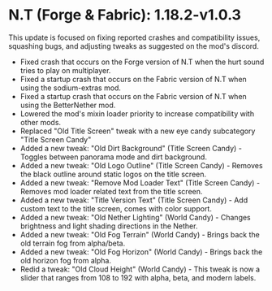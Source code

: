 # N.T (Forge & Fabric): 1.18.2-v1.0.3
This update is focused on fixing reported crashes and compatibility issues, squashing bugs, and adjusting tweaks as suggested on the mod's discord.
- Fixed crash that occurs on the Forge version of N.T when the hurt sound tries to play on multiplayer.
- Fixed a startup crash that occurs on the Fabric version of N.T when using the sodium-extras mod.
- Fixed a startup crash that occurs on the Fabric version of N.T when using the BetterNether mod.
- Lowered the mod's mixin loader priority to increase compatibility with other mods. 
- Replaced "Old Title Screen" tweak with a new eye candy subcategory "Title Screen Candy"
- Added a new tweak: "Old Dirt Background" (Title Screen Candy) - Toggles between panorama mode and dirt background.
- Added a new tweak: "Old Logo Outline" (Title Screen Candy) - Removes the black outline around static logos on the title screen.
- Added a new tweak: "Remove Mod Loader Text" (Title Screen Candy) - Removes mod loader related text from the title screen.
- Added a new tweak: "Title Version Text" (Title Screen Candy) - Add custom text to the title screen, comes with color support.
- Added a new tweak: "Old Nether Lighting" (World Candy) - Changes brightness and light shading directions in the Nether.
- Added a new tweak: "Old Fog Terrain" (World Candy) - Brings back the old terrain fog from alpha/beta.
- Added a new tweak: "Old Fog Horizon" (World Candy) - Brings back the old horizon fog from alpha.
- Redid a tweak: "Old Cloud Height" (World Candy) - This tweak is now a slider that ranges from 108 to 192 with alpha, beta, and modern labels.